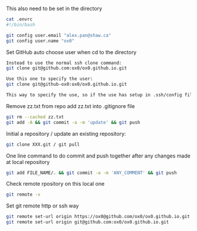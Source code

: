 This also need to be set in the directory
```bash
cat .envrc
#!/bin/bash

git config user.email "alex.pan@shaw.ca"
git config user.name "ox0"
```

Set GitHub auto choose user when cd to the directory
```bash
Instead to use the normal ssh clone command:
git clone git@github.com:ox0/ox0.github.io.git

Use this one to specify the user:
git clone git@github-ox0:ox0/ox0.github.io.git

This way to specify the use, so if the use has setup in .ssh/config file, it will be chosen

```

Remove zz.txt from repo
add zz.txt into .gitignore file
```bash
git rm --cached zz.txt
git add -A && git commit -a -m 'update' && git push
```

Initial a repository / update an existing repository:
```bash
git clone XXX.git / git pull
```

One line command to do commit and push together after any changes made at local repository
```bash
git add FILE_NAME/. && git commit -a -m 'ANY_COMMENT' && git push
```

Check remote rpository on this local one
```bash
git remote -v
```

Set git remote http or ssh way
```bash
git remote set-url origin https://ox0@github.com/ox0/ox0.github.io.git
git remote set-url origin git@github.com:ox0/ox0.github.io.git
```

